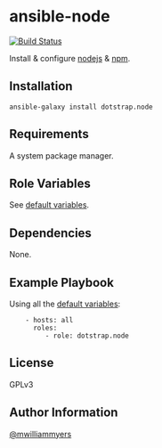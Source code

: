 ansible-node
============
[![Build Status](https://travis-ci.org/dotstrap/ansible-node.svg)](https://travis-ci.org/dotstrap/ansible-node)

Install & configure [nodejs] & [npm].

Installation
------------

```
ansible-galaxy install dotstrap.node
```

Requirements
------------

A system package manager.

Role Variables
--------------

See [default variables].

Dependencies
------------

None.

Example Playbook
----------------

Using all the [default variables]:

```
    - hosts: all
      roles:
         - role: dotstrap.node
```

License
-------

GPLv3

Author Information
------------------

[@mwilliammyers]

[@mwilliammyers]: https://github.com/mwilliammyers
[aura]: https://github.com/aurapm/aura
[default variables]: defaults/main.yml
[dotstrap]: https://github.com/mwilliammyers/dotstrap
[fasd]: https://github.com/clvv/fasd
[files]: files/
[fish]: http://fishshell.com/
[homebrew]: https://github.com/Homebrew/homebrew
[pacaur]: https://github.com/rmarquis/pacaur
[pacman]: https://www.archlinux.org/pacman/
[variables]: vars/
[yaourt]: https://github.com/archlinuxfr/yaourt
[zsh]: http://zsh.sourceforge.net
[nodejs]: http://nodejs.org/
[npm]: https://www.npmjs.com/
